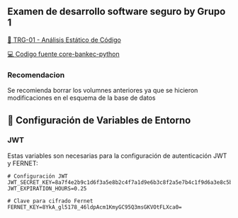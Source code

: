 Examen de desarrollo software seguro by Grupo 1
---
[📄 TRG-01 - Análisis Estático de Código](https://github.com/kelly-sangoluisa/ExamenSeguro/blob/main/TRG-01-AnalisisEstaticoCodigo-Grupo1.pdf)


[💻 Codigo fuente core-bankec-python](https://github.com/kelly-sangoluisa/ExamenSeguro/tree/main/core-bankec-python)

### **Recomendacion**
Se recomienda borrar los volumnes anteriores ya que se hicieron modificaciones en el esquema de la base de datos 

## 🔑 Configuración de Variables de Entorno

### **JWT**
Estas variables son necesarias para la configuración de autenticación JWT y FERNET:
```plaintext
# Configuración JWT
JWT_SECRET_KEY=8a7f4e2b9c1d6f3a5e8b2c4f7a1d9e6b3c8f2a5e7b4c1f9d6a3e8c5b2f7a4d1e9
JWT_EXPIRATION_HOURS=0.25

# Clave para cifrado Fernet
FERNET_KEY=8YkA_gl5178_46ldpAcm1KmyGC95Q3msGKVOtFLXca0=

